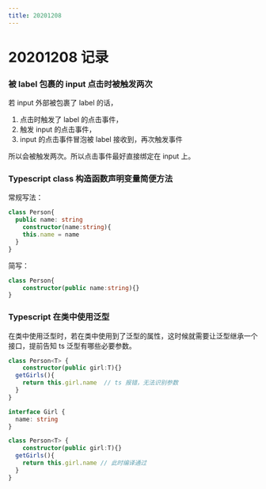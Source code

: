 ```yaml
---
title: 20201208
---
```


# 20201208 记录

### 被 label 包裹的 input 点击时被触发两次

若 input 外部被包裹了 label 的话，

1. 点击时触发了 label 的点击事件，
2. 触发 input 的点击事件，
3. input 的点击事件冒泡被 label 接收到，再次触发事件

所以会被触发两次。所以点击事件最好直接绑定在 input 上。



### Typescript class 构造函数声明变量简便方法

常规写法：
```typescript
class Person{
  public name: string
	constructor(name:string){
    this.name = name
  }
}
```
简写：
```typescript
class Person{
	constructor(public name:string){}
}
```



### Typescript 在类中使用泛型

在类中使用泛型时，若在类中使用到了泛型的属性，这时候就需要让泛型继承一个接口，提前告知 ts 泛型有哪些必要参数。

```typescript
class Person<T> {
	constructor(public girl:T){}
  getGirls(){
    return this.girl.name  // ts 报错，无法识别参数
  }
}
```

```typescript
interface Girl {
  name: string
}

class Person<T> {
	constructor(public girl:T){}
  getGirls(){
    return this.girl.name // 此时编译通过
  }
}
```



